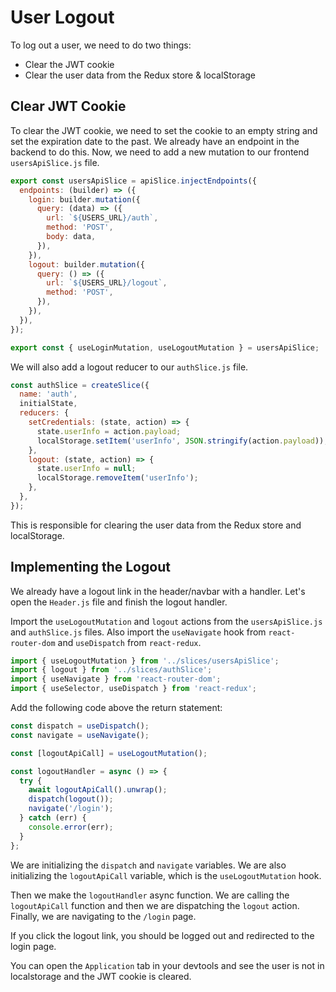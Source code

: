 # User Logout

To log out a user, we need to do two things:

- Clear the JWT cookie
- Clear the user data from the Redux store & localStorage

## Clear JWT Cookie

To clear the JWT cookie, we need to set the cookie to an empty string and set the expiration date to the past. We already have an endpoint in the backend to do this. Now, we need to add a new mutation to our frontend `usersApiSlice.js` file.

```js
export const usersApiSlice = apiSlice.injectEndpoints({
  endpoints: (builder) => ({
    login: builder.mutation({
      query: (data) => ({
        url: `${USERS_URL}/auth`,
        method: 'POST',
        body: data,
      }),
    }),
    logout: builder.mutation({
      query: () => ({
        url: `${USERS_URL}/logout`,
        method: 'POST',
      }),
    }),
  }),
});

export const { useLoginMutation, useLogoutMutation } = usersApiSlice;
```

We will also add a logout reducer to our `authSlice.js` file.

```js
const authSlice = createSlice({
  name: 'auth',
  initialState,
  reducers: {
    setCredentials: (state, action) => {
      state.userInfo = action.payload;
      localStorage.setItem('userInfo', JSON.stringify(action.payload));
    },
    logout: (state, action) => {
      state.userInfo = null;
      localStorage.removeItem('userInfo');
    },
  },
});
```

This is responsible for clearing the user data from the Redux store and localStorage.

## Implementing the Logout

We already have a logout link in the header/navbar with a handler. Let's open the `Header.js` file and finish the logout handler.

Import the `useLogoutMutation` and `logout` actions from the `usersApiSlice.js` and `authSlice.js` files. Also import the `useNavigate` hook from `react-router-dom` and `useDispatch` from `react-redux`.

```js
import { useLogoutMutation } from '../slices/usersApiSlice';
import { logout } from '../slices/authSlice';
import { useNavigate } from 'react-router-dom';
import { useSelector, useDispatch } from 'react-redux';
```

Add the following code above the return statement:

```js
const dispatch = useDispatch();
const navigate = useNavigate();

const [logoutApiCall] = useLogoutMutation();

const logoutHandler = async () => {
  try {
    await logoutApiCall().unwrap();
    dispatch(logout());
    navigate('/login');
  } catch (err) {
    console.error(err);
  }
};
```

We are initializing the `dispatch` and `navigate` variables. We are also initializing the `logoutApiCall` variable, which is the `useLogoutMutation` hook.

Then we make the `logoutHandler` async function. We are calling the `logoutApiCall` function and then we are dispatching the `logout` action. Finally, we are navigating to the `/login` page.

If you click the logout link, you should be logged out and redirected to the login page.

You can open the `Application` tab in your devtools and see the user is not in localstorage and the JWT cookie is cleared.
